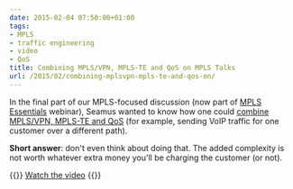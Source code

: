 ```yaml
---
date: 2015-02-04 07:50:00+01:00
tags:
- MPLS
- traffic engineering
- video
- QoS
title: Combining MPLS/VPN, MPLS-TE and QoS on MPLS Talks
url: /2015/02/combining-mplsvpn-mpls-te-and-qos-on/
---
```

In the final part of our MPLS-focused discussion (now part of [MPLS Essentials](https://www.ipspace.net/MPLS_Essentials) webinar), Seamus wanted to know how one could [combine MPLS/VPN, MPLS-TE and QoS](https://my.ipspace.net/bin/get/MPLS101/9%20-%20MPLS-TE%2C%20MPLS-VPN%20and%20QoS.mp4?doccode=MPLS101) (for example, sending VoIP traffic for one customer over a different path).

**Short answer**: don't even think about doing that. The added complexity is not worth whatever extra money you'll be charging the customer (or not).

{{<jump>}}
[Watch the video](https://my.ipspace.net/bin/get/MPLS101/9%20-%20MPLS-TE%2C%20MPLS-VPN%20and%20QoS.mp4?doccode=MPLS101)
{{</jump>}}
